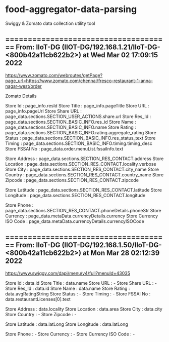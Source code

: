# food-aggregator-data-parsing
Swiggy &amp; Zomato data collection utility tool

=====================================
 From: IIoT-DG (IIOT-DG/192.168.1.21/IIoT-DG-<800b42a11cb622b2>)
  at Wed Mar 02 17:09:15 2022
-------------------------------------
https://www.zomato.com/webroutes/getPage?page_url=https://www.zomato.com/chennai/fresco-restaurant-1-anna-nagar-west/order


Zomato Details

Store Id : page_info.resId
Store Title : page_info.pageTitle
Store URL : page_info.pageUrl
Store Share URL : page_data.sections.SECTION_USER_ACTIONS.share.url
Store Res_Id : page_data.sections.SECTION_BASIC_INFO.res_id
Store Name : page_data.sections.SECTION_BASIC_INFO.name
Store Rating : page_data.sections.SECTION_BASIC_INFO.rating.aggregate_rating
Store Status : page_data.sections.SECTION_BASIC_INFO.res_status_text
Store Timing : page_data.sections.SECTION_BASIC_INFO.timing.timing_desc
Store FSSAI No : page_data.order.menuList.fssaiInfo.text


Store Address : page_data.sections.SECTION_RES_CONTACT.address
Store Location : page_data.sections.SECTION_RES_CONTACT.locality_verbose
Store City : page_data.sections.SECTION_RES_CONTACT.city_name
Store Country : page_data.sections.SECTION_RES_CONTACT.country_name
Store Zipcode : page_data.sections.SECTION_RES_CONTACT.zipcode

Store Latitude : page_data.sections.SECTION_RES_CONTACT.latitude
Store Longitude : page_data.sections.SECTION_RES_CONTACT.longitude

Store Phone : page_data.sections.SECTION_RES_CONTACT.phoneDetails.phoneStr
Store Currency : page_data.metaData.currencyDetails.currency
Store Currency ISO Code : page_data.metaData.currencyDetails.currencyISOCode




=====================================
 From: IIoT-DG (IIOT-DG/192.168.1.50/IIoT-DG-<800b42a11cb622b2>)
  at Mon Mar 28 02:12:39 2022
-------------------------------------
https://www.swiggy.com/dapi/menu/v4/full?menuId=43035




Store Id : data.id
Store Title : data.name
Store URL : -
Store Share URL : -
Store Res_Id : data.id
Store Name : data.name
Store Rating : data.avgRatingString
Store Status : -
Store Timing : -
Store FSSAI No : data.restaurantLicenses[0].text

Store Address : data.locality
Store Location : data.area
Store City : data.city
Store Country : -
Store Zipcode : -

Store Latitude : data.latLong
Store Longitude : data.latLong

Store Phone : -
Store Currency : -
Store Currency ISO Code : -




